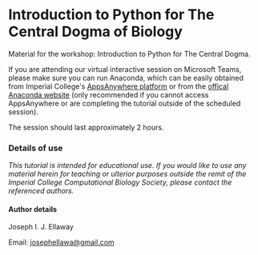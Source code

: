 # Introduction to Python for The Central Dogma of Biology

Material for the workshop: Introduction to Python for The Central Dogma. 

If you are attending our virtual interactive session on Microsoft Teams, please make sure you can run Anaconda, which can be easily obtained from Imperial College's [AppsAnywhere platform](https://softwarehub.imperial.ac.uk/) or from the [offical Anaconda website](https://www.anaconda.com/) (only recommended if you cannot access AppsAnywhere or are completing the tutorial outside of the scheduled session). 

The session should last approximately 2 hours.

### Details of use

*This tutorial is intended for educational use. If you would like to use any material herein for teaching or ulterior purposes outside the remit of the Imperial College Computational Biology Society, please contact the referenced authors.*

#### Author details
Joseph I. J. Ellaway

Email: josephellawa@gmail.com
